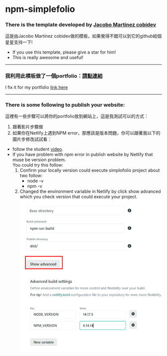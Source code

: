 # npm-simplefolio
### There is the template developed by [Jacobo Martínez cobidev](https://github.com/cobidev/simplefolio "title")  
  這是由Jacobo Martínez cobidev做的模板，如果覺得不錯可以到它的github給個星星支持一下!  
- If you use this template, please give a star for him!  
- This is really awesome and useful!  

---
### 我利用此模板做了一個portfolio：[請點連結](https://confident-easley-e91b54.netlify.app/)
I fix it for my portfolio [link here](https://confident-easley-e91b54.netlify.app/)  

---
### There is some following to publish your website:  
這裡有一些步驟可以將你的portfolio放到網站上，這是我測試可以的方式： 
1. 跟著影片步驟做
2. 如果你在Netlify上遇到NPM error，那應該是版本問題，你可以跟著我以下的圖片步修改試試看：  
* follow the student [video](https://www.youtube.com/watch?v=soaG3GNSxJY "title").
* If you have problem with npm error in publish website by Netlify that muse be version problem.  
  You could try this follow:  
  1. Confirm your locally version could execute simplofolio project about two follow: 
      - node -v
      - npm -v
  2. Changed the environment variable in Netlify by click show advanced which you check version that could execute your project.  
  ![image](https://github.com/joeban0608/ZTM-MySimplofolio-website/blob/main/Netlify_solution1.png)
  ![image](https://github.com/joeban0608/ZTM-MySimplofolio-website/blob/main/Netlify_solution2.png)
